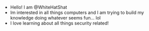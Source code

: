 - Hello! I am @WhiteHatShat
- Im interested in all things computers and I am trying to build my knowledge doing whatever seems fun... lol
- I love learning about all things security related!

<!---
WhiteHatShat/WhiteHatShat is a ✨ special ✨ repository because its `README.md` (this file) appears on your GitHub profile.
You can click the Preview link to take a look at your changes.
--->
